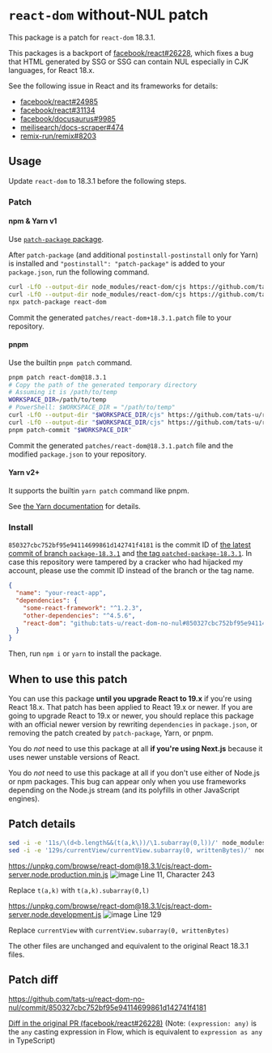 # `react-dom` without-NUL patch

This package is a patch for `react-dom` 18.3.1.

This packages is a backport of [facebook/react#26228](https://github.com/facebook/react/pull/26228), which fixes a bug that HTML generated by SSG or SSG can contain NUL especially in CJK languages, for React 18.x.

See the following issue in React and its frameworks for details:

- [facebook/react#24985](https://github.com/facebook/react/issues/24985)
- [facebook/react#31134](https://github.com/facebook/react/issues/31134)
- [facebook/docusaurus#9985](https://github.com/facebook/docusaurus/issues/9985)
- [meilisearch/docs-scraper#474](https://github.com/meilisearch/docs-scraper/issues/474)
- [remix-run/remix#8203](https://github.com/remix-run/remix/issues/8203)

## Usage

Update `react-dom` to 18.3.1 before the following steps.

### Patch

#### npm & Yarn v1

Use [`patch-package` package](https://github.com/ds300/patch-package).

After `patch-package` (and additional `postinstall-postinstall` only for Yarn) is installed and `"postinstall": "patch-package"` is added to your `package.json`, run the following command.

```sh
curl -LfO --output-dir node_modules/react-dom/cjs https://github.com/tats-u/react-dom-no-nul/raw/850327cbc752bf95e94114699861d142741f4181/cjs/react-dom-server.node.development.js
curl -LfO --output-dir node_modules/react-dom/cjs https://github.com/tats-u/react-dom-no-nul/raw/850327cbc752bf95e94114699861d142741f4181/cjs/react-dom-server.node.production.min.js
npx patch-package react-dom
```

Commit the generated `patches/react-dom+18.3.1.patch` file to your repository.

#### pnpm

Use the builtin `pnpm patch` command.

```sh
pnpm patch react-dom@18.3.1
# Copy the path of the generated temporary directory
# Assuming it is /path/to/temp
WORKSPACE_DIR=/path/to/temp
# PowerShell: $WORKSPACE_DIR = "/path/to/temp"
curl -LfO --output-dir "$WORKSPACE_DIR/cjs" https://github.com/tats-u/react-dom-no-nul/raw/850327cbc752bf95e94114699861d142741f4181/cjs/react-dom-server.node.development.js
curl -LfO --output-dir "$WORKSPACE_DIR/cjs" https://github.com/tats-u/react-dom-no-nul/raw/850327cbc752bf95e94114699861d142741f4181/cjs/react-dom-server.node.production.min.js
pnpm patch-commit "$WORKSPACE_DIR"
```

Commit the generated `patches/react-dom@18.3.1.patch` file and the modified `package.json` to your repository.

#### Yarn v2+

It supports the builtin `yarn patch` command like pnpm.

See [the Yarn documentation](https://yarnpkg.com/features/patching) for details.

### Install

`850327cbc752bf95e94114699861d142741f4181` is the commit ID of [the latest commit of branch `package-18.3.1`](https://github.com/tats-u/react-dom-no-nul/tree/package-18.3.1) and [the tag `patched-package-18.3.1`](https://github.com/tats-u/react-dom-no-nul/tree/patched-package-18.3.1). In case this repository were tampered by a cracker who had hijacked my account, please use the commit ID instead of the branch or the tag name.

```json
{
  "name": "your-react-app",
  "dependencies": {
    "some-react-framework": "^1.2.3",
    "other-dependencies": "^4.5.6",
    "react-dom": "github:tats-u/react-dom-no-nul#850327cbc752bf95e94114699861d142741f4181"
  }
}
```

Then, run `npm i` or `yarn` to install the package.

## When to use this patch

You can use this package **until you upgrade React to 19.x** if you're using React 18.x. That patch has been applied to React 19.x or newer. If you are going to upgrade React to 19.x or newer, you should replace this package with an official newer version by rewriting `dependencies` in `package.json`, or removing the patch created by `patch-package`, Yarn, or pnpm.

You do *not* need to use this package at all **if you're using Next.js** because it uses newer unstable versions of React.

You do *not* need to use this package at all if you don't use either of Node.js or npm packages. This bug can appear only when you use frameworks depending on the Node.js stream (and its polyfills in other JavaScript engines).

## Patch details


```sh
sed -i -e '11s/\(d<b.length&&(t(a,k\))/\1.subarray(0,l))/' node_modules/react-dom/cjs/react-dom-server.node.production.min.js
sed -i -e '129s/currentView/currentView.subarray(0, writtenBytes)/' node_modules/react-dom/cjs/react-dom-server.node.development.js
```

https://unpkg.com/browse/react-dom@18.3.1/cjs/react-dom-server.node.production.min.js
![image](https://github.com/user-attachments/assets/3d71dccf-0af5-49f3-b788-db4054a0da49)
Line 11, Character 243

Replace `t(a,k)` with `t(a,k).subarray(0,l)`

https://unpkg.com/browse/react-dom@18.3.1/cjs/react-dom-server.node.development.js
![image](https://github.com/user-attachments/assets/d19f6df9-4d58-4af4-9d6d-2c5844017273)
Line 129

Replace `currentView` with `currentView.subarray(0, writtenBytes)`

The other files are unchanged and equivalent to the original React 18.3.1 files.

## Patch diff

https://github.com/tats-u/react-dom-no-nul/commit/850327cbc752bf95e94114699861d142741f4181

[Diff in the original PR (facebook/react#26228)](https://github.com/facebook/react/pull/26228/files#diff-efdf85acf9fb91d560a8a49ac4f6480c2a4c59c4c67a8b3c0201083326495d7a) (Note: `(expression: any)` is the `any` casting expression in Flow, which is equivalent to `expression as any` in TypeScript)
